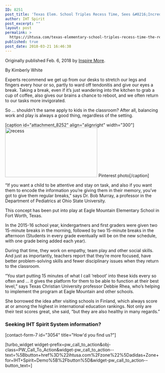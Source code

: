 ```yaml
---
ID: 8251
post_title: 'Texas Elem. School Triples Recess Time, Sees &#8216;Incredible&#8217; Results'
author: IHT Spirit
post_excerpt: ""
layout: post
permalink: >
  https://ihtusa.com/texas-elementary-school-triples-recess-time-the-results-are-incredible/
published: true
post_date: 2018-03-21 16:46:38
---
```

Originally published Feb. 6, 2018 by <a href="http://popl.ink/jcZTUz">Inspire More</a>.

By Kimberly White

Experts recommend we get up from our desks to stretch our legs and fingers every hour or so, partly to ward off tendonitis and give our eyes a break. Taking a break, even if it’s just wandering into the kitchen to grab a cup of coffee, also gives our brains a chance to reboot, and we often return to our tasks more invigorated.

So … shouldn’t the same apply to kids in the classroom? After all, balancing work and play is always a good thing, regardless of the setting.<!--more-->

[caption id="attachment_8252" align="alignright" width="300"]<a href="https://ihtusa.com/wp-content/uploads/2018/03/pinterest13.jpg"><img class="wp-image-8252 size-medium" src="https://ihtusa.com/wp-content/uploads/2018/03/pinterest13-300x161.jpg" alt="recess" width="300" height="161" /></a> Pinterest photo[/caption]

“If you want a child to be attentive and stay on task, and also if you want them to encode the information you’re giving them in their memory, you’ve got to give them regular breaks,” says Dr. Bob Murray, a professor in the Department of Pediatrics at Ohio State University.

This concept has been put into play at Eagle Mountain Elementary School in Fort Worth, Texas.

In the 2015-16 school year, kindergartners and first graders were given two 15-minute breaks in the morning, followed by two 15-minute breaks in the afternoon (Students in every grade eventually will be on the new schedule, with one grade being added each year).

During that time, they work on empathy, team play and other social skills. And just as importantly, teachers report that they’re more focused, have better problem-solving skills and fewer disciplinary issues when they return to the classroom.

“You start putting 15 minutes of what I call ‘reboot’ into these kids every so often and … it gives the platform for them to be able to function at their best level,” says Texas Christian University professor Debbie Rhea, who’s helping to implement the program at Eagle Mountain and other schools.

She borrowed the idea after visiting schools in Finland, which always score at or among the highest in international education rankings. Not only are their test scores great, she said, “but they are also healthy in many regards.”
<h3 class="article-newsletter-signup">Seeking IHT Spirit System information?</h3>
<p class="article-newsletter-signup">[contact-form-7 id="3054" title="How'd you find us?"]</p>
[turbo_widget widget-prefix=pw_call_to_action&obj-class=PW_Call_To_Action&widget-pw_call_to_action--text=%5Bbutton+href%3D%22ihtusa.com%2Fzone%22%5Dadidas+Zone+for+IHT+Spirit+Demo%5B%2Fbutton%5D&widget-pw_call_to_action--button_text=]